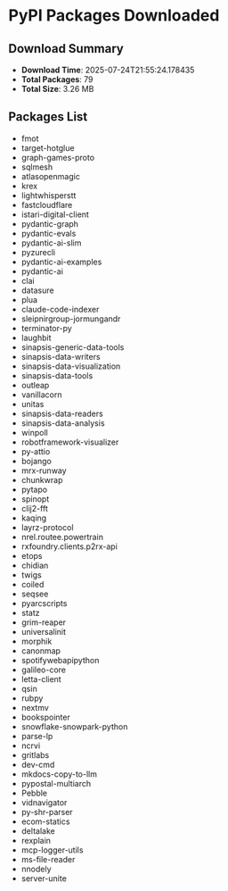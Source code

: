 # PyPI Packages Downloaded

## Download Summary
- **Download Time**: 2025-07-24T21:55:24.178435
- **Total Packages**: 79
- **Total Size**: 3.26 MB

## Packages List
- fmot
- target-hotglue
- graph-games-proto
- sqlmesh
- atlasopenmagic
- krex
- lightwhisperstt
- fastcloudflare
- istari-digital-client
- pydantic-graph
- pydantic-evals
- pydantic-ai-slim
- pyzurecli
- pydantic-ai-examples
- pydantic-ai
- clai
- datasure
- plua
- claude-code-indexer
- sleipnirgroup-jormungandr
- terminator-py
- laughbit
- sinapsis-generic-data-tools
- sinapsis-data-writers
- sinapsis-data-visualization
- sinapsis-data-tools
- outleap
- vanillacorn
- unitas
- sinapsis-data-readers
- sinapsis-data-analysis
- winpoll
- robotframework-visualizer
- py-attio
- bojango
- mrx-runway
- chunkwrap
- pytapo
- spinopt
- clij2-fft
- kaqing
- layrz-protocol
- nrel.routee.powertrain
- rxfoundry.clients.p2rx-api
- etops
- chidian
- twigs
- coiled
- seqsee
- pyarcscripts
- statz
- grim-reaper
- universalinit
- morphik
- canonmap
- spotifywebapipython
- galileo-core
- letta-client
- qsin
- rubpy
- nextmv
- bookspointer
- snowflake-snowpark-python
- parse-lp
- ncrvi
- gritlabs
- dev-cmd
- mkdocs-copy-to-llm
- pypostal-multiarch
- Pebble
- vidnavigator
- py-shr-parser
- ecom-statics
- deltalake
- rexplain
- mcp-logger-utils
- ms-file-reader
- nnodely
- server-unite

